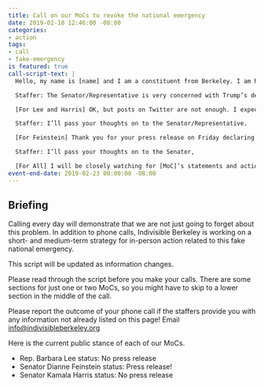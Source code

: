 ```yaml
---
title: Call on our MoCs to revoke the national emergency
date: 2019-02-18 12:46:00 -08:00
categories:
- action
tags:
- call
- fake-emergency
is featured: true
call-script-text: |
  Hello, my name is [name] and I am a constituent from Berkeley. I am horrified that Trump just abused his power to declare a fake emergency. He is going around Congress and the will of the people to get his way. Congress must do everything in its authority to stop this antidemocratic power grab. Will [Member of Congress] commit publicly to supporting a resolution to terminate this false emergency? Will she also publicly call for investigations into this abuse of power?

  Staffer: The Senator/Representative is very concerned with Trump’s declaration and is monitoring the situation.

  [For Lee and Harris] OK, but posts on Twitter are not enough. I expect the [Senator/Representative] to use her elected position to help solve this problem, starting with a press release and a public commitment to vote to terminate this false emergency.

  Staffer: I’ll pass your thoughts on to the Senator/Representative.

  [For Feinstein] Thank you for your press release on Friday declaring the emergency to be based on falsehoods and inflammatory rhetoric. I am looking to Senator Feinstein to go further by publicly supporting the termination of this emergency and calling for investigation and oversight.

  Staffer: I’ll pass your thoughts on to the Senator,

  [For All] I will be closely watching for [MoC]’s statements and actions on this. Donald Trump is the national security risk and I am looking to [MoC] to stop him. Thank you for your time answering phone calls and for all the work you do.
event-end-date: 2019-02-23 00:00:00 -08:00
---
```


## Briefing

Calling every day will demonstrate that we are not just going to forget about this problem. In addition to phone calls, Indivisible Berkeley is working on a short- and medium-term strategy for in-person action related to this fake national emergency.

This script will be updated as information changes.

Please read through the script before you make your calls. There are some sections for just one or two MoCs, so you might have to skip to a lower section in the middle of the call.

Please report the outcome of your phone call if the staffers provide you with any information not already listed on this page! Email info@indivisibleberkeley.org

Here is the current public stance of each of our MoCs.

- Rep. Barbara Lee status: No press release
- Senator Dianne Feinstein status: Press release!
- Senator Kamala Harris status: No press release


